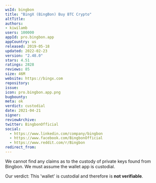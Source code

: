 ```yaml
---
wsId: bingbon
title: "BingX (BingBon) Buy BTC Crypto"
altTitle: 
authors:
- kiwilamb
users: 100000
appId: pro.bingbon.app
appCountry: us
released: 2019-05-18
updated: 2022-02-23
version: "2.48.0"
stars: 4.51
ratings: 2828
reviews: 85
size: 46M
website: https://bingx.com
repository: 
issue: 
icon: pro.bingbon.app.png
bugbounty: 
meta: ok
verdict: custodial
date: 2021-04-21
signer: 
reviewArchive:
twitter: BingbonOfficial
social:
  - https://www.linkedin.com/company/bingbon
  - https://www.facebook.com/BingbonOfficial
  - https://www.reddit.com/r/Bingbon
redirect_from:
---
```


We cannot find any claims as to the custody of private keys found from Bingbon.
We must assume the wallet app is custodial.

Our verdict: This 'wallet' is custodial and therefore is **not verifiable**.
